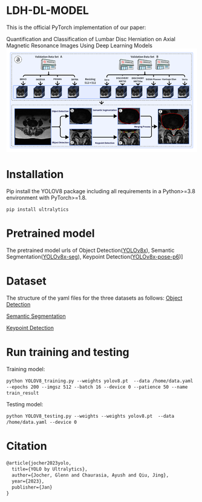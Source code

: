 # LDH-DL-MODEL
This is the official PyTorch implementation of our paper: 

Quantification and Classification of Lumbar Disc Herniation on Axial Magnetic Resonance Images Using Deep Learning Models
![image](https://github.com/ElzatElham/LDH-DL-MODEL/blob/main/image.png)

# Installation

Pip install the YOLOV8 package including all requirements in a Python>=3.8 environment with PyTorch>=1.8.
```
pip install ultralytics
```
# Pretrained model

The pretrained model urls of Object Detection([YOLOv8x](https://github.com/ultralytics/assets/releases/download/v8.2.0/yolov8x.pt)), Semantic Segmentation([YOLOv8x-seg](https://github.com/ultralytics/assets/releases/download/v8.2.0/yolov8x-seg.pt)), Keypoint Detection([YOLOv8x-pose-p6](https://github.com/ultralytics/assets/releases/download/v8.2.0/yolov8x-pose-p6.pt))]

# Dataset
The structure of the yaml files for the three datasets as follows:
[Object Detection](https://github.com/ElzatElham/LDH-DL-MODEL/blob/main/Object%20_Detection_train.yaml)

[Semantic Segmentation](https://github.com/ElzatElham/LDH-DL-MODEL/blob/main/Semantic_Segmentation_train.yaml)

[Keypoint Detection](https://github.com/ElzatElham/LDH-DL-MODEL/blob/main/Keypoint_Detection_train.yaml)

# Run training and testing

Training model:
```
python YOLOV8_training.py --weights yolov8.pt  --data /home/data.yaml  --epochs 200 --imgsz 512 --batch 16 --device 0 --patience 50 --name train_result
```

Testing model:
```
python YOLOV8_testing.py --weights --weights yolov8.pt  --data /home/data.yaml --device 0
```

# Citation
```
@article{jocher2023yolo,
  title={YOLO by Ultralytics},
  author={Jocher, Glenn and Chaurasia, Ayush and Qiu, Jing},
  year={2023},
  publisher={Jan}
}
```






